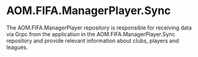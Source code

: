 # AOM.FIFA.ManagerPlayer.Sync

The AOM.FIFA.ManagerPlayer repository is responsible for receiving data via Grpc from the application in the AOM.FIFA.ManagerPlayer.Sync repository and
provide relevant information about clubs, players and leagues.
